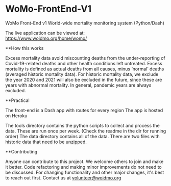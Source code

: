 # WoMo-FrontEnd-V1

WoMo Front-End v1 World-wide mortality monitoring system (Python/Dash) 

The live application can be viewed at: https://www.woidmo.org/home/womo/


**How this works

Excess mortality data avoid miscounting deaths from the under-reporting of Covid-19-related deaths and other health conditions left untreated. Excess mortality is defined as actual deaths from all causes, minus ‘normal’ deaths (averaged historic mortality data). 
For historic mortality data, we exclude the year 2020 and 2021 will also be excluded in the future, since these are years with abnormal mortality. In general, pandemic years are always excluded.

**Practical

The front-end is a Dash app with routes for every region
The app is hosted on Heroku

The tools directory contains the python scripts to collect and process the data. These are run once per week. (Check the readme in the dir for running order)
The data directory contains all of the data. There are two files with historic data that need to be unzipped.

**Contributing

Anyone can contribute to this project. We welcome others to join and make it better.
Code refactoring and making minor improvements do not need to be discussed.
For changing functionality and other major changes, it's best to reach out first. Contact us at volunteer@woidmo.org
